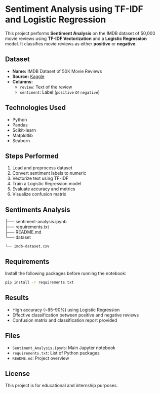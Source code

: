 # Sentiment Analysis using TF-IDF and Logistic Regression

This project performs **Sentiment Analysis** on the IMDB dataset of 50,000 movie reviews using **TF-IDF Vectorization** and a **Logistic Regression** model. It classifies movie reviews as either **positive** or **negative**.

##  Dataset

- **Name:** IMDB Dataset of 50K Movie Reviews
- **Source:** [Kaggle](https://www.kaggle.com/datasets/lakshmi25npathi/imdb-dataset-of-50k-movie-reviews)
- **Columns:**
  - `review`: Text of the review
  - `sentiment`: Label (`positive` or `negative`)

##  Technologies Used

- Python
- Pandas
- Scikit-learn
- Matplotlib
- Seaborn

##  Steps Performed

1. Load and preprocess dataset
2. Convert sentiment labels to numeric
3. Vectorize text using TF-IDF
4. Train a Logistic Regression model
5. Evaluate accuracy and metrics
6. Visualize confusion matrix

## Sentiments Analysis
├── sentiment-analysis.ipynb      
├── requirements.txt              
├── README.md                    
└── dataset
    
    └── imdb-dataset.csv          

##  Requirements

Install the following packages before running the notebook:

```bash
pip install -r requirements.txt
```

##  Results

- High accuracy (~85–90%) using Logistic Regression
- Effective classification between positive and negative reviews
- Confusion matrix and classification report provided

##  Files

- `Sentiment_Analysis.ipynb`: Main Jupyter notebook
- `requirements.txt`: List of Python packages
- `README.md`: Project overview

##  License

This project is for educational and internship purposes.
